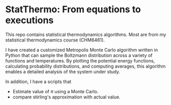 # StatThermo: From equations to executions
This repo contains statistical thermodynamics algorithms. Most are from my statistical thermodynamics course (CHM6461). 

I have created a customized Metropolis Monte Carlo algorithm written in Python that can sample the Boltzmann distribution across a variety of functions and temperatures. By plotting the potential energy functions, calculating probability distributions, and computing averages, this algorithm enables a detailed analysis of the system under study. 

In addition, I have a scripts that 
- Estimate value of $\pi$ using a Monte Carlo.
- compare stirling's approximation with actual value.

